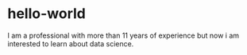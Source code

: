 # hello-world
I am a professional with more than 11 years of experience but now i am interested to learn about data science.

